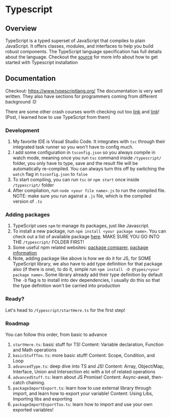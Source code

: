 # Typescript

## Overview

TypeScript is a typed superset of JavaScript that compiles to plain JavaScript. It offers classes, modules, and interfaces to help you build robust components. The TypeScript language specification has full details about the language. Checkout the [source](https://code.visualstudio.com/docs/typescript/typescript-compiling) for more info about how to get started with Typescript installation

## **Documentation**

Checkout: https://www.typescriptlang.org/ The documentation is very well written. They also have sections for programmers coming from different background :D

There are some other crash courses worth checking out too [link](https://www.youtube.com/watch?v=ahCwqrYpIuM) and [link](https://www.youtube.com/watch?v=WBPrJSw7yQA)! (Psst, I learned how to use TypeScript from them)

### **Development**

1. My favorite IDE is Visual Studio Code. It integrates with `tsc` through their integrated task runner so you won't have to config much.
2. I add some configuration in `tsconfig.json` so you always compile in watch mode, meaning once you run `tsc` command inside `/typescript/` folder, you only have to type, save and the result file will be automatically re-compiled. You can always turn this off by switching the `watch` flag in `tsconfig.json` to `false`
3. To start compiling, you can run `tsc` or `npm start` once inside `/typescript/` folder
4. After compilation, run `node <your file name>.js` to run the compiled file. NOTE: make sure you run against a `.js` file, which is the compiled version of `.ts`

### **Adding packages**

1. TypeScript uses `npm` to manage its packages, just like Javascript.
2. To install a new package, run `npm install <your package name>`. You can check out a list of available package [here](https://www.npmjs.com/). MAKE SURE YOU GO INTO THE `/typescript/` FOLDER FIRST!
3. Some useful npm related websites: [package comparer](https://www.npmtrends.com/), [package information](https://bundlephobia.com/)
4. Note, adding package like above is how we do it for JS, for SOME TypeScript library, we also have to add type definition for that package also (if there is one), to do it, simple run `npm install -D @types/<your package name>`. Some library already add their type definition by default
The `-D` flag is to install into dev dependencies, I usually do this so that the type definition won't be carried into production

### **Ready?**

Let's head to `/typescript/startHere.ts` for the first step!

### **Roadmap**

You can follow this order, from basic to advance

1. `startHere.ts`: basic stuff for TS! Content: Variable declaration, Function and Math operations
2. `basicStuffToo.ts`: more basic stuff! Content: Scope, Condition, and Loop
3. `advancedType.ts`: deep dive into TS and JS! Content: Array, Object/Map, Interface, Union and Intersection etc with a lot of related operations
4. `advancedStuff.ts`: learn about JS Promise! Content: Async-await, then-catch chaining.
5. `packageImportExport.ts`: learn how to use external library through import, and learn how to export your variable! Content: Using Libs, Importing libs and exporting
6. `packageImportExportToo.ts`: learn how to import and use your own exported variables!
